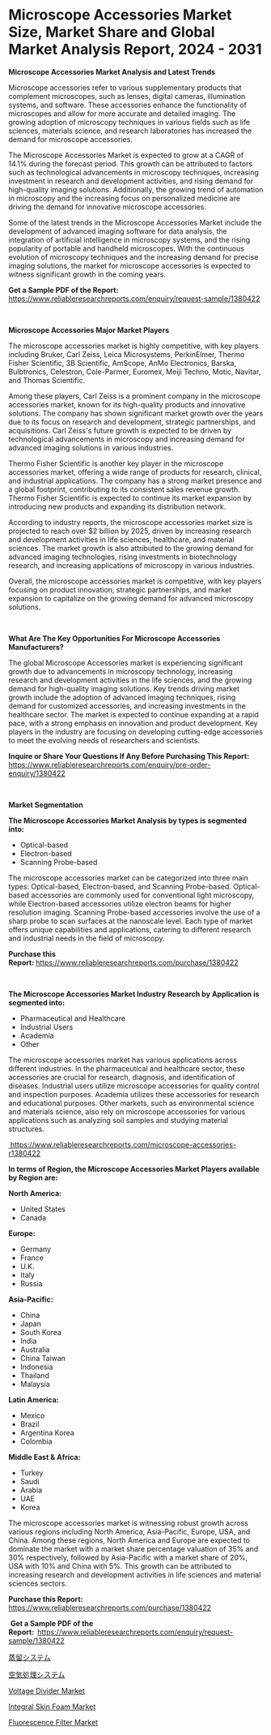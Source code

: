 <p><h1>Microscope Accessories Market Size, Market Share and Global Market Analysis Report, 2024 - 2031</h1></p><p><strong>Microscope Accessories Market Analysis and Latest Trends</strong></p>
<p><p>Microscope accessories refer to various supplementary products that complement microscopes, such as lenses, digital cameras, illumination systems, and software. These accessories enhance the functionality of microscopes and allow for more accurate and detailed imaging. The growing adoption of microscopy techniques in various fields such as life sciences, materials science, and research laboratories has increased the demand for microscope accessories.</p><p>The Microscope Accessories Market is expected to grow at a CAGR of 14.1% during the forecast period. This growth can be attributed to factors such as technological advancements in microscopy techniques, increasing investment in research and development activities, and rising demand for high-quality imaging solutions. Additionally, the growing trend of automation in microscopy and the increasing focus on personalized medicine are driving the demand for innovative microscope accessories.</p><p>Some of the latest trends in the Microscope Accessories Market include the development of advanced imaging software for data analysis, the integration of artificial intelligence in microscopy systems, and the rising popularity of portable and handheld microscopes. With the continuous evolution of microscopy techniques and the increasing demand for precise imaging solutions, the market for microscope accessories is expected to witness significant growth in the coming years.</p></p>
<p><strong>Get a Sample PDF of the Report:&nbsp;</strong> <a href="https://www.reliableresearchreports.com/enquiry/request-sample/1380422">https://www.reliableresearchreports.com/enquiry/request-sample/1380422</a></p>
<p>&nbsp;</p>
<p><strong>Microscope Accessories Major Market Players</strong></p>
<p><p>The microscope accessories market is highly competitive, with key players including Bruker, Carl Zeiss, Leica Microsystems, PerkinElmer, Thermo Fisher Scientific, 3B Scientific, AmScope, AnMo Electronics, Barska, Bulbtronics, Celestron, Cole-Parmer, Euromex, Meiji Techno, Motic, Navitar, and Thomas Scientific.</p><p>Among these players, Carl Zeiss is a prominent company in the microscope accessories market, known for its high-quality products and innovative solutions. The company has shown significant market growth over the years due to its focus on research and development, strategic partnerships, and acquisitions. Carl Zeiss's future growth is expected to be driven by technological advancements in microscopy and increasing demand for advanced imaging solutions in various industries.</p><p>Thermo Fisher Scientific is another key player in the microscope accessories market, offering a wide range of products for research, clinical, and industrial applications. The company has a strong market presence and a global footprint, contributing to its consistent sales revenue growth. Thermo Fisher Scientific is expected to continue its market expansion by introducing new products and expanding its distribution network.</p><p>According to industry reports, the microscope accessories market size is projected to reach over $2 billion by 2025, driven by increasing research and development activities in life sciences, healthcare, and material sciences. The market growth is also attributed to the growing demand for advanced imaging technologies, rising investments in biotechnology research, and increasing applications of microscopy in various industries.</p><p>Overall, the microscope accessories market is competitive, with key players focusing on product innovation, strategic partnerships, and market expansion to capitalize on the growing demand for advanced microscopy solutions.</p></p>
<p>&nbsp;</p>
<p><strong>What Are The Key Opportunities For Microscope Accessories Manufacturers?</strong></p>
<p><p>The global Microscope Accessories market is experiencing significant growth due to advancements in microscopy technology, increasing research and development activities in the life sciences, and the growing demand for high-quality imaging solutions. Key trends driving market growth include the adoption of advanced imaging techniques, rising demand for customized accessories, and increasing investments in the healthcare sector. The market is expected to continue expanding at a rapid pace, with a strong emphasis on innovation and product development. Key players in the industry are focusing on developing cutting-edge accessories to meet the evolving needs of researchers and scientists.</p></p>
<p><strong>Inquire or Share Your Questions If Any Before Purchasing This Report:</strong> <a href="https://www.reliableresearchreports.com/enquiry/pre-order-enquiry/1380422">https://www.reliableresearchreports.com/enquiry/pre-order-enquiry/1380422</a></p>
<p>&nbsp;</p>
<p><strong>Market Segmentation</strong></p>
<p><strong>The Microscope Accessories Market Analysis by types is segmented into:</strong></p>
<p><ul><li>Optical-based</li><li>Electron-based</li><li>Scanning Probe-based</li></ul></p>
<p><p>The microscope accessories market can be categorized into three main types: Optical-based, Electron-based, and Scanning Probe-based. Optical-based accessories are commonly used for conventional light microscopy, while Electron-based accessories utilize electron beams for higher resolution imaging. Scanning Probe-based accessories involve the use of a sharp probe to scan surfaces at the nanoscale level. Each type of market offers unique capabilities and applications, catering to different research and industrial needs in the field of microscopy.</p></p>
<p><strong>Purchase this Report:&nbsp;</strong><a href="https://www.reliableresearchreports.com/purchase/1380422">https://www.reliableresearchreports.com/purchase/1380422</a></p>
<p>&nbsp;</p>
<p><strong>The Microscope Accessories Market Industry Research by Application is segmented into:</strong></p>
<p><ul><li>Pharmaceutical and Healthcare</li><li>Industrial Users</li><li>Academia</li><li>Other</li></ul></p>
<p><p>The microscope accessories market has various applications across different industries. In the pharmaceutical and healthcare sector, these accessories are crucial for research, diagnosis, and identification of diseases. Industrial users utilize microscope accessories for quality control and inspection purposes. Academia utilizes these accessories for research and educational purposes. Other markets, such as environmental science and materials science, also rely on microscope accessories for various applications such as analyzing soil samples and studying material structures.</p></p>
<p><a href="https://www.reliableresearchreports.com/microscope-accessories-r1380422">&nbsp;https://www.reliableresearchreports.com/microscope-accessories-r1380422</a></p>
<p><strong>In terms of Region, the Microscope Accessories Market Players available by Region are:</strong></p>
<p>
    <p> <strong> North America: </strong>
        <ul>
            <li>United States</li>
            <li>Canada</li>
        </ul>
        </p> 
    <p> <strong> Europe: </strong>
        <ul>
            <li>Germany</li>
            <li>France</li>
            <li>U.K.</li>
            <li>Italy</li>
            <li>Russia</li>
        </ul>
        </p> 
    <p> <strong> Asia-Pacific: </strong>
        <ul>
            <li>China</li>
            <li>Japan</li>
            <li>South Korea</li>
            <li>India</li>
            <li>Australia</li>
            <li>China Taiwan</li>
            <li>Indonesia</li>
            <li>Thailand</li>
            <li>Malaysia</li>
        </ul>
        </p> 
    <p> <strong> Latin America: </strong>
        <ul>
            <li>Mexico</li>
            <li>Brazil</li>
            <li>Argentina Korea</li>
            <li>Colombia</li>
        </ul>
        </p> 
    <p> <strong> Middle East & Africa: </strong>
        <ul>
            <li>Turkey</li>
            <li>Saudi</li>
            <li>Arabia</li>
            <li>UAE</li>
            <li>Korea</li>
        </ul>
    </p>
    </p>
<p><p>The microscope accessories market is witnessing robust growth across various regions including North America, Asia-Pacific, Europe, USA, and China. Among these regions, North America and Europe are expected to dominate the market with a market share percentage valuation of 35% and 30% respectively, followed by Asia-Pacific with a market share of 20%, USA with 10% and China with 5%. This growth can be attributed to increasing research and development activities in life sciences and material sciences sectors.</p></p>
<p><strong>Purchase this Report: </strong><a href="https://www.reliableresearchreports.com/purchase/1380422">https://www.reliableresearchreports.com/purchase/1380422</a></p>
<p>&nbsp;<strong>Get a Sample PDF of the Report:&nbsp;&nbsp;</strong><a href="https://www.reliableresearchreports.com/enquiry/request-sample/1380422">https://www.reliableresearchreports.com/enquiry/request-sample/1380422</a></p>
<p><strong></strong></p>
<p><p><a href="https://github.com/EthanMorar2011/Market-Research-Report-List-1/blob/main/782759835631.md">蒸留システム</a></p><p><a href="https://github.com/dzy793153605/Market-Research-Report-List-1/blob/main/749018035630.md">空気処理システム</a></p><p><a href="https://github.com/Whitneyboyettebo9kiw7yr13/Market-Research-Report-List-2/blob/main/voltage-divider-market.md">Voltage Divider Market</a></p><p><a href="https://issuu.com/reportprime-2/docs/integral-skin-foam-market-size-2030.pptx">Integral Skin Foam Market</a></p><p><a href="https://github.com/PeterParrish5/Market-Research-Report-List-4/blob/main/fluorescence-filter-market.md">Fluorescence Filter Market</a></p></p>